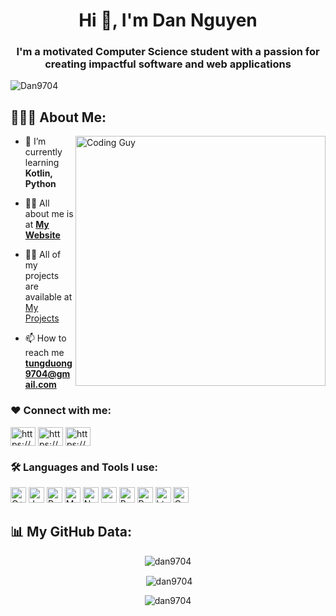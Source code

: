 <h1 align="center">Hi 👋, I'm Dan Nguyen</h1>
<h3 align="center">I'm a motivated Computer Science student with a passion for creating impactful software and web applications</h3>

<p align="left"> <img src="https://komarev.com/ghpvc/?username=Dan9704&label=Profile%20views&color=0e75b6&style=flat" alt="Dan9704" /> </p>

## 👨🏻‍💻 About Me:

<img align="right" src="https://i.giphy.com/media/v1.Y2lkPTc5MGI3NjExbWlvbTVhcThsamsxbmszdXlucTd1MnEwYTA3YmM5NTJhbTJvc3UwYyZlcD12MV9pbnRlcm5hbF9naWZfYnlfaWQmY3Q9Zw/iIqmM5tTjmpOB9mpbn/giphy.gif" alt="Coding Guy" style="width: 400px;">



- 🌱 I’m currently learning **Kotlin, Python**

- 🙋‍♂️ All about me is at **[My Website](https://github.com/Dan9704?tab=repositories)**

- 👨‍💻 All of my projects are available at [My Projects](https://danny-nguyen-portfolio.vercel.app/)


- 📫 How to reach me **tungduong9704@gmail.com**

<h3 align="left">❤️ Connect with me:</h3>
<p align="left">
<a href="https://linkedin.com/in/https://www.linkedin.com/in/dac-tung-duong-nguyen-6aa823194/" target="blank"><img align="center" src="https://raw.githubusercontent.com/rahuldkjain/github-profile-readme-generator/master/src/images/icons/Social/linked-in-alt.svg" alt="https://www.linkedin.com/in/dac-tung-duong-nguyen-6aa823194/" height="30" width="40" /></a>
<a href="https://fb.com/https://www.facebook.com/profile.php?id=100041760740329" target="blank"><img align="center" src="https://raw.githubusercontent.com/rahuldkjain/github-profile-readme-generator/master/src/images/icons/Social/facebook.svg" alt="https://www.facebook.com/profile.php?id=100041760740329" height="30" width="40" /></a>
<a href="https://instagram.com/https://www.instagram.com/_tnug_dnoug_/" target="blank"><img align="center" src="https://raw.githubusercontent.com/rahuldkjain/github-profile-readme-generator/master/src/images/icons/Social/instagram.svg" alt="https://www.instagram.com/_tnug_dnoug_/" height="30" width="40" /></a>
</p>

<h3 align="left">🛠️ Languages and Tools I use:</h3>
<p>
  <img alt="C++" src="https://img.shields.io/badge/C%2B%2B-00599C?style=for-the-badge&logo=c%2B%2B&logoColor=white" height="25px"/>
  <img alt="Javascript" src="https://img.shields.io/badge/JavaScript-323330?style=for-the-badge&logo=javascript&logoColor=F7DF1E"  height="25px"/>
  <img alt="React" src="https://img.shields.io/badge/React-20232A?style=for-the-badge&logo=react&logoColor=61DAFB" height="25px"/>
  <img alt="MongoDB" src="https://img.shields.io/badge/-MongoDB-13aa52?style=flat-square&logo=mongodb&logoColor=white"  height="25px"/>
  <img alt="Nodejs" src="https://img.shields.io/badge/-Nodejs-43853d?style=flat-square&logo=Node.js&logoColor=white"  height="25px"/>
  <img alt="npm" src="https://img.shields.io/badge/NPM-%23000000.svg?style=for-the-badge&logo=npm&logoColor=white" height="25px"/>
  <img alt="Bootstrap" src="https://img.shields.io/badge/Bootstrap-563D7C?style=for-the-badge&logo=bootstrap&logoColor=white" height="25px"/>
  <img alt="Python" src="https://img.shields.io/badge/Python-14354C?style=for-the-badge&logo=python&logoColor=white" height="25px"/>
  <img alt="html5" src="https://img.shields.io/badge/HTML5-E34F26?style=for-the-badge&logo=html5&logoColor=white" height="25px"/>
  <img alt="Css3" src="https://img.shields.io/badge/CSS3-1572B6?style=for-the-badge&logo=css3&logoColor=white" height="25px"/>
  
</p>

## 📊 My GitHub Data:

<p align="center"><img align="center" src="https://github-readme-stats.vercel.app/api/top-langs?username=dan9704&show_icons=true&locale=en&layout=compact" alt="dan9704" /></p>

<p align="center">&nbsp;<img align="center" src="https://github-readme-stats.vercel.app/api?username=dan9704&show_icons=true&locale=en" alt="dan9704" /></p>

<p align="center"><img align="center" src="https://github-readme-streak-stats.herokuapp.com/?user=dan9704&" alt="dan9704" /></p>
